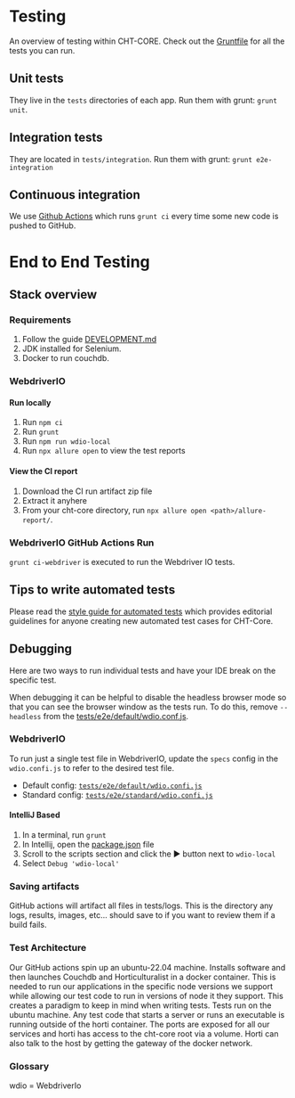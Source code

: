# Testing

An overview of testing within CHT-CORE. Check out the [Gruntfile](Gruntfile.js) for all the tests you can run.

## Unit tests

They live in the `tests` directories of each app. Run them with grunt: `grunt unit`.

## Integration tests

They are located in `tests/integration`. Run them with grunt: `grunt e2e-integration`

## Continuous integration

We use [Github Actions](https://github.com/medic/cht-core/actions) which runs `grunt ci` every time some new code is pushed to GitHub.

# End to End Testing 
## Stack overview

### Requirements

1. Follow the guide [DEVELOPMENT.md](DEVELOPMENT.md)
2. JDK installed for Selenium.
3. Docker to run couchdb.

### WebdriverIO

#### Run locally

1. Run `npm ci`
2. Run `grunt`
3. Run `npm run wdio-local`
4. Run `npx allure open` to view the test reports

#### View the CI report

1. Download the CI run artifact zip file
2. Extract it anyhere
3. From your cht-core directory, run `npx allure open <path>/allure-report/`.

### WebdriverIO GitHub Actions Run

`grunt ci-webdriver` is executed to run the Webdriver IO tests.

## Tips to write automated tests

Please read the [style guide for automated tests](tests/AUTOMATE_TEST_GUIDE.md) which provides editorial guidelines for anyone creating new automated test cases for CHT-Core.

## Debugging

Here are two ways to run individual tests and have your IDE break on the specific test.

When debugging it can be helpful to disable the headless browser mode so that you can see the browser window as the tests run. To do this, remove `--headless` from the [tests/e2e/default/wdio.conf.js](tests/e2e/default/wdio.conf.js).

### WebdriverIO

To run just a single test file in WebdriverIO, update the `specs` config in the `wdio.confi.js` to refer to the desired test file.
* Default config: [`tests/e2e/default/wdio.confi.js`](tests/e2e/default/wdio.conf.js)
* Standard config: [`tests/e2e/standard/wdio.confi.js`](tests/e2e/standard/wdio.conf.js)

#### IntelliJ Based

1. In a terminal, run `grunt`
1. In Intellij, open the [package.json](package.json) file
1. Scroll to the scripts section and click the ▶ button next to `wdio-local`
1. Select `Debug 'wdio-local'`

### Saving artifacts

GitHub actions will artifact all files in tests/logs. This is the directory any logs, results, images, etc... should save to if you want to review them if a build fails. 

### Test Architecture

Our GitHub actions spin up an ubuntu-22.04 machine. Installs software and then launches Couchdb and Horticulturalist in a docker container. This is needed to run our applications in the specific node versions we support while allowing our test code to run in versions of node it they support. This creates a paradigm to keep in mind when writing tests. Tests run on the ubuntu machine. Any test code that starts a server or runs an executable is running outside of the horti container. The ports are exposed for all our services and horti has access to the cht-core root via a volume. Horti can also talk to the host by getting the gateway of the docker network. 

### Glossary 

wdio = WebdriverIo
